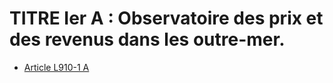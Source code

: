 # TITRE Ier A : Observatoire des prix et des revenus dans les outre-mer.

- [Article L910-1 A](article-l910-1-a.md)

